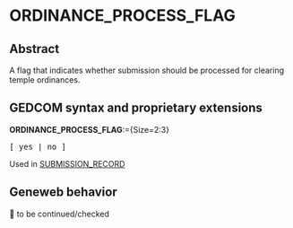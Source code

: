 ﻿# ORDINANCE_PROCESS_FLAG
## Abstract
A flag that indicates whether submission should be processed for clearing temple ordinances.


## GEDCOM syntax and proprietary extensions

**ORDINANCE_PROCESS_FLAG**:={Size=2:3}
<pre>
[ yes | no ]
</pre>
Used in <a href=Ged.SUBMISSION_RECORD.md>SUBMISSION_RECORD</a><br />


## Geneweb behavior



🚧 to be continued/checked

